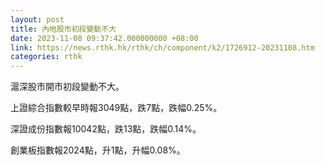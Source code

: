 ```yaml
---
layout: post
title: 內地股市初段變動不大
date: 2023-11-08 09:37:42.000000000 +08:00
link: https://news.rthk.hk/rthk/ch/component/k2/1726912-20231108.htm
categories: rthk
---
```


滬深股市開市初段變動不大。

上證綜合指數較早時報3049點，跌7點，跌幅0.25%。

深證成份指數報10042點，跌13點，跌幅0.14%。

創業板指數報2024點，升1點，升幅0.08%。
